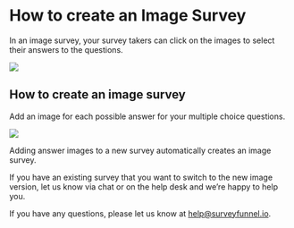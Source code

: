 # How to create an Image Survey

In an image survey, your survey takers can click on the images to select their answers to the questions.

![](https://d33v4339jhl8k0.cloudfront.net/docs/assets/53974d6ce4b0c76107b109d1/images/598393ee042863033a1ba0e8/file-%20gEFBjKaqUh.jpg)

## How to create an image survey

Add an image for each possible answer for your multiple choice questions.

![](https://d33v4339jhl8k0.cloudfront.net/docs/assets/53974d6ce4b0c76107b109d1/images/598397de042863033a1ba10e/file-9TfuN0sifB.png)

Adding answer images to a new survey automatically creates an image survey.

If you have an existing survey that you want to switch to the new image version, let us know via chat or on the help desk and we’re happy to help you.

If you have any questions, please let us know at [help@surveyfunnel.io](mailto:mailto:help@surveyfunnel.io).

